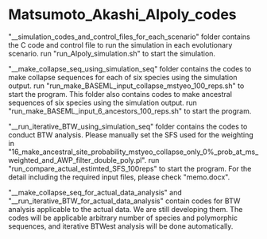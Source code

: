 # Matsumoto_Akashi_AIpoly_codes

"__simulation_codes_and_control_files_for_each_scenario" folder contains the C code and control file to run the simulation in each evolutionary scenario.
run "run_AIpoly_simulation.sh" to start the simulation.

"__make_collapse_seq_using_simulation_seq" folder contains the codes to make collapse sequences for each of six species using the simulation output.
run "run_make_BASEML_input_collapse_mstyeo_100_reps.sh" to start the program.
This folder also contains codes to make ancestral sequences of six species using the simulation output.
run "run_make_BASEML_input_6_ancestors_100_reps.sh" to start the program.

"__run_iterative_BTW_using_simulation_seq" folder contains the codes to conduct BTW analysis.
Please manually set the SFS used for the weighting in "16_make_ancestral_site_probability_mstyeo_collapse_only_0%_prob_at_ms_weighted_and_AWP_filter_double_poly.pl".
run "run_compare_actual_estimted_SFS_100reps" to start the program.
For the detail including the required input files, please check "memo.docx".


"__make_collapse_seq_for_actual_data_analysis" and "__run_iterative_BTW_for_actual_data_analysis" contain codes for BTW analysis applicable to the actual data.
We are still developing them.
The codes will be applicable arbitrary number of species and polymorphic sequences, and iterative BTWest analysis will be done automatically.

